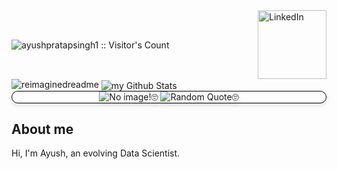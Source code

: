 <div style="display: flex; justify-content: space-between; align-items: center;">
        <img src="https://profile-counter.glitch.me/{ayushpratapsingh1}/count.svg" alt="ayushpratapsingh1 :: Visitor's Count" />
        <a href="https://www.linkedin.com/in/ayushpratapsingh1/" target="_blank">
            <img src="https://img.shields.io/badge/LinkedIn-%230077B5.svg?&style=flat-square&logo=linkedin&logoColor=white" alt="LinkedIn" style="width: 110px; height: auto;">
        </a>
</div>
<img src="https://myreadme.vercel.app/api/embed/ayushpratapsingh1?panels=userstatistics,toprepositories,toplanguages,commitgraph&title_color=2B5BBD&icon_color=1124BB&text_color=A1A1A1&bg_color=0,000000,130F40" alt="reimaginedreadme" />
<img align="center" src="https://github-readme-stats.vercel.app/api?username=ayushpratapsingh1&include_all_commits=true&count_private=true&show_icons=true&line_height=20&title_color=2B5BBD&icon_color=1124BB&text_color=A1A1A1&bg_color=0,000000,130F40" alt="my Github Stats"/>

<div align="center" style="border-radius: 10px; border: 1px solid black; box-shadow: 0 4px 6px rgba(0, 0, 0, 0.1);">
    <picture>
        <source media="(prefers-color-scheme: dark)" srcset="https://wallpapercg.com/media/ts_orig/7693.webp">
        <source media="(prefers-color-scheme: light)" srcset="https://cdn.incollect.com/sites/default/files/zoom/CAROLINA-ALOTUS-Colorful-morning-Abstract-painting-2021-687370-3389413.png">
        <img alt="No image!🙄" src="https://user-images.githubusercontent.com/25423296/163456779-a8556205-d0a5-45e2-ac17-42d089e3c3f8.png" style="box-shadow: 0 2px 4px rgba(0, 0, 0, 0.1);">
    </picture>
    <img alt="Random Quote🙄" src="https://github-readme-quotes-bay.vercel.app/quote?theme=dark&font=Redressed&animation=grow_out_in" style="box-shadow: 0 2px 4px rgba(0, 0, 0, 0.1);">
</div>

## About me

Hi, I'm Ayush, an evolving Data Scientist.


